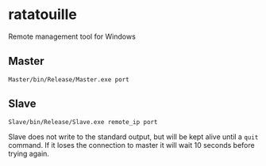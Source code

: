 # ratatouille
Remote management tool for Windows


## Master

`Master/bin/Release/Master.exe port`

## Slave

`Slave/bin/Release/Slave.exe remote_ip port`

Slave does not write to the standard output, but will be kept alive until a `quit` command. If it loses the connection to master it will wait 10 seconds before trying again.
